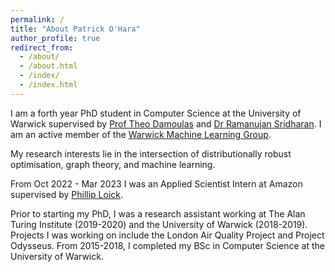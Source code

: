```yaml
---
permalink: /
title: "About Patrick O'Hara"
author_profile: true
redirect_from: 
  - /about/
  - /about.html
  - /index/
  - /index.html
---
```


I am a forth year PhD student in Computer Science at the University of Warwick supervised by [Prof Theo Damoulas](https://warwick.ac.uk/fac/sci/statistics/staff/academic-research/damoulas/) and [Dr Ramanujan Sridharan](https://msramanujan.weebly.com/). I am an active member of the [Warwick Machine Learning Group](https://wmlg.io/).

My research interests lie in the intersection of distributionally robust optimisation, graph theory, and machine learning.

From Oct 2022 - Mar 2023 I was an Applied Scientist Intern at Amazon supervised by [Phillip Loick](https://www.linkedin.com/in/philipp-loick-9333b6173/?originalSubdomain=lu).

Prior to starting my PhD, I was a research assistant working at The Alan Turing Institute (2019-2020) and the University of Warwick (2018-2019). Projects I was working on include the London Air Quality Project and Project Odysseus. From 2015-2018, I completed my BSc in Computer Science at the University of Warwick.
